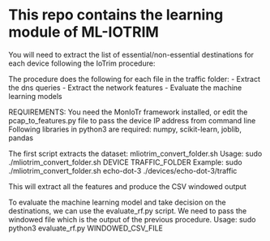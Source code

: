 # This repo contains the learning module of ML-IOTRIM
You will need to extract the list of essential/non-essential destinations for each device following the IoTrim procedure:


The procedure does the following for each file in the traffic folder:
	- Extract the dns queries
	- Extract the network features
	- Evaluate the machine learning models


REQUIREMENTS:
	You need the MonIoTr framework installed, or edit the pcap_to_features.py file to pass the device IP address from command line
	Following libraries in python3 are required: numpy, scikit-learn, joblib, pandas


The first script extracts the dataset: mliotrim_convert_folder.sh
Usage:
	sudo ./mliotrim_convert_folder.sh DEVICE TRAFFIC_FOLDER
Example: 
	sudo ./mliotrim_convert_folder.sh echo-dot-3 ./devices/echo-dot-3/traffic

This will extract all the features and produce the CSV windowed output



To evaluate the machine learning model and take decision on the destinations, we can use the evaluate_rf.py script.
We need to pass the windowed file which is the output of the previous procedure.
Usage:
	sudo python3 evaluate_rf.py WINDOWED_CSV_FILE
